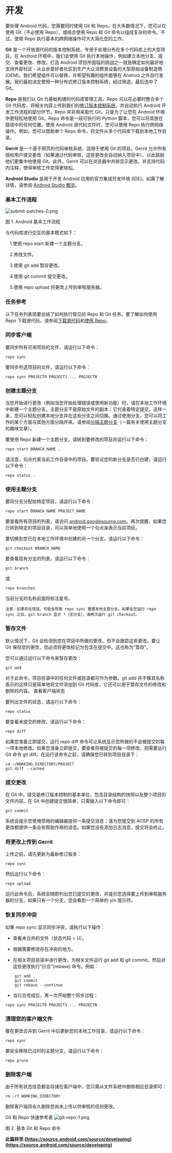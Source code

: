 # 开发

要处理 Android 代码，您需要同时使用 Git 和 Repo。在大多数情况下，您可以仅使用 Git（不必使用 Repo），或结合使用 Repo 和 Git 命令以组成复杂的命令。不过，使用 Repo 执行基本的跨网络操作可大大简化您的工作。

**Git** 是一个开放源代码的版本控制系统，专用于处理分布在多个代码库上的大型项目。在 Android 环境中，我们会使用 Git 执行本地操作，例如建立本地分支、提交、查看更改、修改。打造 Android 项目所面临的挑战之一就是确定如何最好地支持外部社区 - 从业余爱好者社区到生产大众消费类设备的大型原始设备制造商 (OEM)。我们希望组件可以替换，并希望有趣的组件能够在 Android 之外自行发展。我们最初决定使用一种分布式修订版本控制系统，经过筛选，最后选中了 Git。

**Repo** 是我们以 Git 为基础构建的代码库管理工具。Repo 可以在必要时整合多个 Git 代码库，将相关内容上传到我们的[修订版本控制系统](https://android-review.googlesource.com/)，并自动执行 Android 开发工作流程的部分环节。Repo 并非用来取代 Git，只是为了让您在 Android 环境中更轻松地使用 Git。Repo 命令是一段可执行的 Python 脚本，您可以将其放在路径中的任何位置。使用 Android 源代码文件时，您可以使用 Repo 执行跨网络操作。例如，您可以借助单个 Repo 命令，将文件从多个代码库下载到本地工作目录。

**Gerrit** 是一个基于网页的代码审核系统，适用于使用 Git 的项目。Gerrit 允许所有授权用户提交更改（如果通过代码审核，这些更改会自动纳入项目中），以此鼓励他们更集中地使用 Git。此外，Gerrit 可以在浏览器中并排显示更改，并支持代码内注释，使得审核工作变得更轻松。

**Android Studio** 是用于开发 Android 应用的官方集成开发环境 (IDE)。如需了解详情，请参阅 [Android Studio 概览](https://developer.android.com/studio/intro)。

### 基本工作流程

![submit-patches-0.png](images/submit-patches-0.png  "submit-patches-0.png")

图 1. Android 基本工作流程

与代码库进行交互的基本模式如下：

　1.使用 repo start 新建一个主题分支。

　2.修改文件。

　3.使用 git add 暂存更改。

　4.使用 git commit 提交更改。

　5.使用 repo upload 将更改上传到审核服务器。

### 任务参考

以下任务列表简要总结了如何执行常见的 Repo 和 Git 任务。要了解如何使用 Repo 下载源代码，请参阅[下载源代码](https://source.android.com/source/downloading.html)和[使用 Repo](https://source.android.com/source/using-repo.html)。

### 同步客户端

要同步所有可用项目的文件，请运行以下命令：

```
repo sync
```

要同步所选项目的文件，请运行以下命令：

```
repo sync PROJECT0 PROJECT1 ... PROJECTN
```

### 创建主题分支

当您开始进行更改（例如当您开始处理错误或使用新功能）时，请在本地工作环境中新建一个主题分支。主题分支不是原始文件的副本；它代表着特定提交。这样一来，您可以轻松创建本地分支并在这些分支之间切换。通过使用分支，您可以将工作的某个方面与其他方面分隔开来。请参阅[分隔主题分支](https://mirrors.edge.kernel.org/pub/software/scm/git/docs/howto/separating-topic-branches.txt)（一篇有关使用主题分支的趣味文章）。

要使用 Repo 新建一个主题分支，请转到要修改的项目并运行以下命令：

```
repo start BRANCH_NAME .
```

请注意，句点代表当前工作目录中的项目。要验证您的新分支是否已创建，请运行以下命令：

```
repo status .
```

### 使用主题分支

要将分支分配给特定项目，请运行以下命令：

```
repo start BRANCH_NAME PROJECT_NAME
```

要查看所有项目的列表，请访问 [android.googlesource.com](android.googlesource.com)。再次提醒，如果您已转到特定的项目目录，可以简单地使用一个句点来表示当前项目。

要切换到您已在本地工作环境中创建的另一个分支，请运行以下命令：

```
git checkout BRANCH_NAME
```

要查看现有分支的列表，请运行以下命令：

```
git branch
```
或

```
repo branches
```

当前分支的名称前面将标注星号。

```
注意：如果存在错误，可能会导致 repo sync 重置本地主题分支。如果在您运行 repo sync 之后，git branch 显示 *（无分支），请再次运行 git checkout。
```

### 暂存文件

默认情况下，Git 会检测到您在项目中所做的更改，但不会跟踪这些更改。要让 Git 保存您的更改，您必须将更改标记为包含在提交中。这也称为“暂存”。

您可以通过运行以下命令来暂存更改：

```
git add
```

对于此命令，项目目录中的任何文件或目录都可作为参数。git add 并不像其名称表示的这样只是简单地将文件添加到 Git 代码库，它还可以用于暂存文件的修改和删除的内容。
查看客户端状态

要列出文件的状态，请运行以下命令：

```
repo status
```

要查看未提交的修改，请运行以下命令：

```
repo diff
```
如果您准备立即提交，运行 repo diff 命令可让系统显示您所做的不会被提交的每一项本地修改。如果您准备立即提交，要查看将被提交的每一项修改，则需要运行 Git 命令 git diff。在运行该命令之前，请确保您已转到项目目录下：

```
cd ~/WORKING_DIRECTORY/PROJECT
git diff --cached
```

### 提交更改

在 Git 中，提交是修订版本控制的基本单位，包含目录结构的快照以及整个项目的文件内容。在 Git 中创建提交很简单，只需输入以下命令即可：

```
git commit
```

系统会提示您使用惯用的编辑器提供一条提交消息；请为您提交到 AOSP 的所有更改都提供一条会有帮助作用的消息。如果您没有添加日志消息，提交将会终止。

### 将更改上传到 Gerrit

上传之前，请先更新为最新修订版本：

```
repo sync
```

然后运行以下命令：

```
repo upload
```

运行此命令后，系统会随即列出您已提交的更改，并提示您选择要上传到审核服务器的分支。如果只有一个分支，您会看到一个简单的 y/n 提示符。

### 恢复同步冲突

如果 repo sync 显示同步冲突，请执行以下操作：

  * 查看未合并的文件（状态代码 = U）。
  * 根据需要修改存在冲突的地方。

  * 在相关项目目录中进行更改，为相关文件运行 git add 和 git commit，然后对这些更改执行“衍合”(rebase) 命令。例如：

```
    git add .
    git commit
    git rebase --continue
```

  * 当衍合完成后，再一次开始整个同步过程：

```
repo sync PROJECT0 PROJECT1 ... PROJECTN
```

### 清理您的客户端文件

要在更改合并到 Gerrit 中后更新您的本地工作目录，请运行以下命令：

```
repo sync
```

要安全移除已过时的主题分支，请运行以下命令：

```
repo prune
```

### 删除客户端

由于所有状态信息都会存储在客户端中，您只需从文件系统中删除相应目录即可：

```
rm -rf WORKING_DIRECTORY
```

删除客户端将永久删除您尚未上传以供审核的任何更改。

Git 和 Repo 快速参考表
![git-repo-1.png](images/git-repo-1.png  "git-repo-1.png")

图 2. 基本 Git 和 Repo 命令



**此篇转至:[https://source.android.com/source/developing](https://source.android.com/source/developing)**
